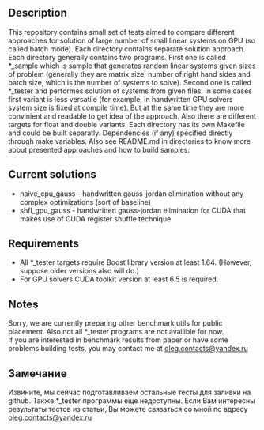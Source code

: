 ## Description
This repository contains small set of tests aimed to compare
different approaches for solution of large number of small linear
systems on GPU (so called batch mode). Each directory contains
separate solution approach. Each directory generally contains two
programs. First one is called \*_sample which is sample that generates
random linear systems given sizes of problem (generally they are
matrix size, number of right hand sides and batch size, which is the
number of systems to solve). Second one is called *_tester and performes
solution of systems from given files. In some cases first variant is
less versatile (for example, in handwritten GPU solvers system size 
is fixed at compile time). But at the same time they are more 
convinient and readable to get idea of the approach. Also there are 
different targets for float and double variants. Each directory 
has its own Makefile and could be built separatly. Dependencies (if
any) specified directly through make variables. Also see README.md in
directories to know more about presented approaches and how to build
samples.

## Current solutions

* naive_cpu_gauss - handwritten gauss-jordan elimination without any 
complex optimizations (sort of baseline)
* shfl_gpu_gauss - handwritten gauss-jordan elimination for CUDA that
makes use of CUDA register shuffle technique

## Requirements

* All \*_tester targets require Boost library version at least 1.64.
  (However, suppose older versions also will do.)
* For GPU solvers CUDA toolkit version at least 6.5 is required.

## Notes
Sorry, we are currently preparing other benchmark utils for public
placement. Also not all \*_tester programs are not availible for now.  
If you are interested in benchmark results from paper or have some 
problems building tests, you may contact me at oleg.contacts@yandex.ru

## Замечание
Извините, мы сейчас подготавливаем остальные тесты для заливки на
github. Также \*_tester программы еще недоступны. Если Вам интересны 
результаты тестов из статьи, Вы можете связаться со мной по адресу 
oleg.contacts@yandex.ru